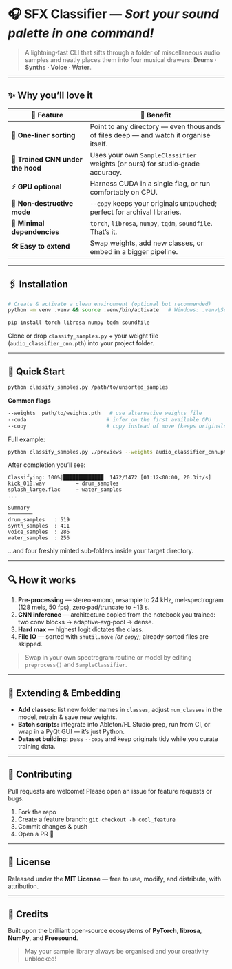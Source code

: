 # 🎧 SFX Classifier — *Sort your sound palette in one command!*

> A lightning‑fast CLI that sifts through a folder of miscellaneous audio samples and neatly places them into four musical drawers:
> **Drums · Synths · Voice · Water**.

---

## ✨ Why you’ll love it

| 🔑 Feature                        | 🚀 Benefit                                                                            |
| --------------------------------- | ------------------------------------------------------------------------------------- |
| **📂 One‑liner sorting**          | Point to any directory — even thousands of files deep — and watch it organise itself. |
| **🧠 Trained CNN under the hood** | Uses your own `SampleClassifier` weights (or ours) for studio‑grade accuracy.         |
| **⚡ GPU optional**                | Harness CUDA in a single flag, or run comfortably on CPU.                             |
| **🤝 Non‑destructive mode**       | `--copy` keeps your originals untouched; perfect for archival libraries.              |
| **🔌 Minimal dependencies**       | `torch`, `librosa`, `numpy`, `tqdm`, `soundfile`. That’s it.                          |
| **🛠 Easy to extend**             | Swap weights, add new classes, or embed in a bigger pipeline.                         |

---

## 🖇️ Installation

```bash
# Create & activate a clean environment (optional but recommended)
python -m venv .venv && source .venv/bin/activate   # Windows: .venv\Scripts\activate

pip install torch librosa numpy tqdm soundfile
```

Clone or drop `classify_samples.py` + your weight file (`audio_classifier_cnn.pth`) into your project folder.

---

## 🚀 Quick Start

```bash
python classify_samples.py /path/to/unsorted_samples
```

**Common flags**

```bash
--weights  path/to/weights.pth   # use alternative weights file
--cuda                          # infer on the first available GPU
--copy                          # copy instead of move (keeps originals)
```

Full example:

```bash
python classify_samples.py ./previews --weights audio_classifier_cnn.pth --cuda --copy
```

After completion you’ll see:

```
Classifying: 100%|█████████████| 1472/1472 [01:12<00:00, 20.3it/s]
kick_018.wav          → drum_samples
splash_large.flac     → water_samples
...

Summary
────────
drum_samples   : 519
synth_samples  : 411
voice_samples  : 286
water_samples  : 256
```

…and four freshly minted sub‑folders inside your target directory.

---

## 🔍 How it works

1. **Pre‑processing** — stereo→mono, resample to 24 kHz, mel‑spectrogram (128 mels, 50 fps), zero‑pad/truncate to \~13 s.
2. **CNN inference** — architecture copied from the notebook you trained: two conv blocks → adaptive‑avg‑pool → dense.
3. **Hard max** — highest logit dictates the class.
4. **File IO** — sorted with `shutil.move` *(or `copy`)*; already‑sorted files are skipped.

> Swap in your own spectrogram routine or model by editing `preprocess()` and `SampleClassifier`.

---

## 🧩 Extending & Embedding

* **Add classes:** list new folder names in `classes`, adjust `num_classes` in the model, retrain & save new weights.
* **Batch scripts:** integrate into Ableton/FL Studio prep, run from CI, or wrap in a PyQt GUI — it’s just Python.
* **Dataset building:** pass `--copy` and keep originals tidy while you curate training data.

---

## 🤗 Contributing

Pull requests are welcome!  Please open an issue for feature requests or bugs.

1. Fork the repo
2. Create a feature branch: `git checkout -b cool_feature`
3. Commit changes & push
4. Open a PR 🎉

---

## 📝 License

Released under the **MIT License** — free to use, modify, and distribute, with attribution.

---

## 🙏 Credits

Built upon the brilliant open‑source ecosystems of **PyTorch**, **librosa**, **NumPy**, and **Freesound**.

> May your sample library always be organised and your creativity unblocked!
